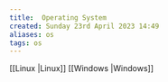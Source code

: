 ```yaml
---
title:  Operating System
created: Sunday 23rd April 2023 14:49
aliases: os
tags: os
---
```


[[Linux |Linux]]
[[Windows |Windows]]
